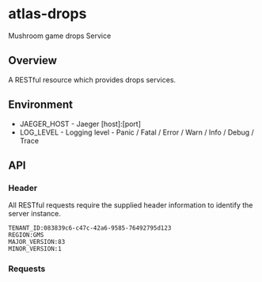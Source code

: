# atlas-drops
Mushroom game drops Service

## Overview

A RESTful resource which provides drops services.

## Environment

- JAEGER_HOST - Jaeger [host]:[port]
- LOG_LEVEL - Logging level - Panic / Fatal / Error / Warn / Info / Debug / Trace

## API

### Header

All RESTful requests require the supplied header information to identify the server instance.

```
TENANT_ID:083839c6-c47c-42a6-9585-76492795d123
REGION:GMS
MAJOR_VERSION:83
MINOR_VERSION:1
```

### Requests
